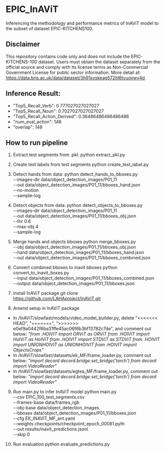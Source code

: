 # EPIC_InAViT
Inferencing the methodology and performance metrics of InAViT model to the subset of dataset EPIC-KITCHENS100.

## Disclaimer
This repository contains code only and does not include the EPIC-KITCHENS-100 dataset. Users must obtain the dataset separately from the official source and comply with its license terms as Non-Commercial Government License for public sector information.
More detail at: https://data.bris.ac.uk/data/dataset/3h91syskeag572hl6tvuovwv4d.

## Inference Result:
- "Top5_Recall_Verb": 0.777027027027027
- "Top5_Recall_Noun": 0.7027027027027027
- "Top5_Recall_Action_Derived": 0.36486486486486486
- "num_eval_action": 148
- "overlap": 148

## How to run pipeline
1. Extract test segments from .pkl:
python extract_pkl.py

2. Create test labels from test segments
python create_test_label.py

3. Detect hands from data:
python detect_hands_to_bboxes.py \
  --images-dir data/object_detection_images/P01_11 \
  --out data/object_detection_images/P01_11/bboxes_hand.json \
  --no-motion \
  --sample-log

4. Detect objects from data:
python detect_objects_to_bboxes.py \
  --images-dir data/object_detection_images/P01_11 \
  --out data/object_detection_images/P01_11/bboxes_obj.json \
  --thr 0.6 \
  --max-obj 4 \
  --sample-log

5. Merge hands and objects bboxes
python merge_bboxes.py \
  --obj  data/object_detection_images/P01_11/bboxes_obj.json \
  --hand data/object_detection_images/P01_11/bboxes_hand.json \
  --out  data/object_detection_images/P01_11/bboxes_combined.json

6. Convert combined bboxes to inavit bboxes
python convert_to_inavit_boxes.py \
  --input data/object_detection_images/P01_11/bboxes_combined.json \
  --output data/object_detection_images/P01_11/bboxes.json

7. Install InAViT package
git clone https://github.com/LAHAproject/InAViT.git

8. Amend setup in InAViT package
- In /InAViT/slowfast/models/video_model_builder.py, delete "<<<<<<< HEAD", "=======", ">>>>>>> e0ef9a0442f6ba31ffe45ac06f6b3bf13782c7de", 
and comment out below:
_"from .HOIVIT import ORViT as ORViT
from .HOIVIT import HoIViT as HoIViT
from .HOIVIT import STDViT as STDViT
from .HOIVIT import UNIONHOIVIT as UNIONHOIVIT
from .HOIVIT import ObjectsCrops"_
- In /InAViT/slowfast/datasets/ek_MF/frame_loader.py, comment out below:
_"import decord
decord.bridge.set_bridge('torch')
from decord import VideoReader"_
- In /InAViT/slowfast/datasets/egtea_MF/frame_loader.py, comment out below:
_"import decord
decord.bridge.set_bridge('torch')
from decord import VideoReader"_

9. Run main.py to infer InAViT model
python main.py \
  --csv EPIC_100_test_segments.csv \
  --frames-base data/frames_rgb \
  --obj-base data/object_detection_images \
  --bboxes data/object_detection_images/P01_11/bboxes.json \
  --cfg EK_INAVIT_MF_ant.yaml \
  --weights checkpoints/checkpoint_epoch_00081.pyth \
  --out results/inavit_predictions.jsonl \
  --skip 0 

10. Run evaluation
python evaluate_predictions.py
